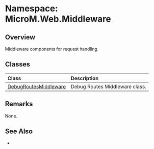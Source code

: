 # Namespace: MicroM.Web.Middleware
## Overview
Middleware components for request handling.

## Classes
| Class | Description |
|:------------|:-------------|
| [DebugRoutesMiddleware](DebugRoutesMiddleware/index.md) | Debug Routes Middleware class. |

## Remarks
None.

## See Also
-